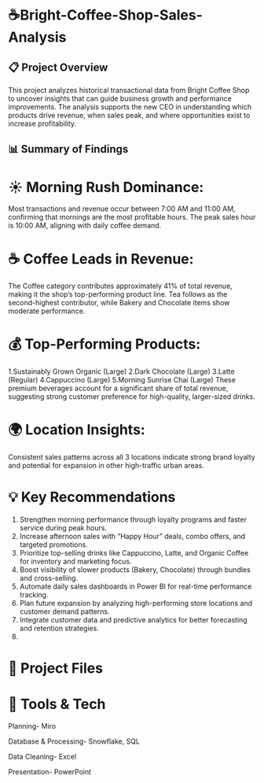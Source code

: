 # ☕Bright-Coffee-Shop-Sales-Analysis
## 📋 Project Overview
This project analyzes historical transactional data from Bright Coffee Shop to uncover insights that can guide business growth and performance improvements. The analysis supports the new CEO in understanding which products drive revenue, when sales peak, and where opportunities exist to increase profitability.

## 📊 Summary of Findings
# ☀️ Morning Rush Dominance:
Most transactions and revenue occur between 7:00 AM and 11:00 AM, confirming that mornings are the most profitable hours. The peak sales hour is 10:00 AM, aligning with daily coffee demand.

# ☕ Coffee Leads in Revenue:
The Coffee category contributes approximately 41% of total revenue, making it the shop’s top-performing product line. Tea follows as the second-highest contributor, while Bakery and Chocolate items show moderate performance.

# 💰 Top-Performing Products:
1.Sustainably Grown Organic (Large)
2.Dark Chocolate (Large)
3.Latte (Regular)
4.Cappuccino (Large)
5.Morning Sunrise Chai (Large)
These premium beverages account for a significant share of total revenue, suggesting strong customer preference for high-quality, larger-sized drinks.

# 🌍 Location Insights:
Consistent sales patterns across all 3 locations indicate strong brand loyalty and potential for expansion in other high-traffic urban areas.

# 💡 Key Recommendations
1. Strengthen morning performance through loyalty programs and faster service during peak hours.
2. Increase afternoon sales with “Happy Hour” deals, combo offers, and targeted promotions.
3. Prioritize top-selling drinks like Cappuccino, Latte, and Organic Coffee for inventory and marketing focus.
4. Boost visibility of slower products (Bakery, Chocolate) through bundles and cross-selling.
5. Automate daily sales dashboards in Power BI for real-time performance tracking.
6. Plan future expansion by analyzing high-performing store locations and customer demand patterns.
7. Integrate customer data and predictive analytics for better forecasting and retention strategies.
8. 
# 📂 Project Files

# 🧰 Tools & Tech
Planning-	Miro

Database & Processing-	Snowflake, SQL

Data Cleaning-	Excel

Presentation-	PowerPoint

